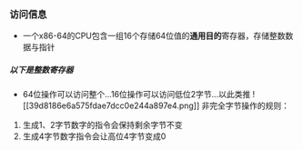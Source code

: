 
### 访问信息
- 一个x86-64的CPU包含一组16个存储64位值的**通用目的**寄存器，存储整数数据与指针
##### 以下是整数寄存器
- 64位操作可以访问整个...16位操作可以访问低位2字节...以此类推
![[39d8186e6a575fdae7dcc0e244a897e4.png]]
非完全字节操作的规则：
1. 生成1、2字节数字的指令会保持剩余字节不变
2. 生成4字节数字指令会让高位4字节变成0

